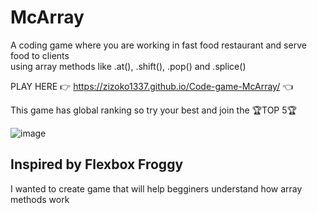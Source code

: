 <h1>McArray</h1>
A coding game where you are working in fast food restaurant and serve food to clients</br>
using array methods like .at(), .shift(), .pop() and .splice()</br>

PLAY HERE 👉 https://zizoko1337.github.io/Code-game-McArray/ 👈

This game has global ranking so try your best and join the 🏆TOP 5🏆

![image](https://user-images.githubusercontent.com/95056942/179859272-e46ca652-b5be-4e3a-b0c5-dca6d895a024.png)

<h2>Inspired by Flexbox Froggy</h2>
I wanted to create game that will help begginers understand how array methods work


